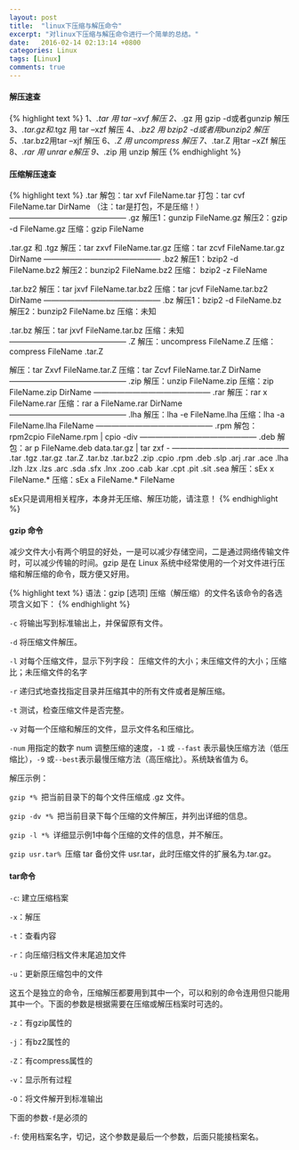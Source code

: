 ```yaml
---
layout: post
title:  "linux下压缩与解压命令"
excerpt: "对linux下压缩与解压命令进行一个简单的总结。"
date:   2016-02-14 02:13:14 +0800
categories: Linux
tags: [Linux]
comments: true
---
```


#### 解压速查
{% highlight text %}
1、*.tar 用 tar –xvf 解压
2、*.gz 用 gzip -d或者gunzip 解压
3、*.tar.gz和*.tgz 用 tar –xzf 解压
4、*.bz2 用 bzip2 -d或者用bunzip2 解压
5、*.tar.bz2用tar –xjf 解压
6、*.Z 用 uncompress 解压
7、*.tar.Z 用tar –xZf 解压
8、*.rar 用 unrar e解压
9、*.zip 用 unzip 解压
{% endhighlight %}

#### 压缩解压速查
{% highlight text %}
.tar
解包：tar xvf FileName.tar
打包：tar cvf FileName.tar DirName
（注：tar是打包，不是压缩！）
———————————————
.gz
解压1：gunzip FileName.gz
解压2：gzip -d FileName.gz
压缩：gzip FileName

.tar.gz 和 .tgz
解压：tar zxvf FileName.tar.gz
压缩：tar zcvf FileName.tar.gz DirName
———————————————
.bz2
解压1：bzip2 -d FileName.bz2
解压2：bunzip2 FileName.bz2
压缩： bzip2 -z FileName

.tar.bz2
解压：tar jxvf FileName.tar.bz2
压缩：tar jcvf FileName.tar.bz2 DirName
———————————————
.bz
解压1：bzip2 -d FileName.bz
解压2：bunzip2 FileName.bz
压缩：未知

.tar.bz
解压：tar jxvf FileName.tar.bz
压缩：未知
———————————————
.Z
解压：uncompress FileName.Z
压缩：compress FileName
.tar.Z

解压：tar Zxvf FileName.tar.Z
压缩：tar Zcvf FileName.tar.Z DirName
———————————————
.zip
解压：unzip FileName.zip
压缩：zip FileName.zip DirName
———————————————
.rar
解压：rar x FileName.rar
压缩：rar a FileName.rar DirName
———————————————
.lha
解压：lha -e FileName.lha
压缩：lha -a FileName.lha FileName
———————————————
.rpm
解包：rpm2cpio FileName.rpm | cpio -div
———————————————
.deb
解包：ar p FileName.deb data.tar.gz | tar zxf -
———————————————
.tar .tgz .tar.gz .tar.Z .tar.bz .tar.bz2 .zip .cpio .rpm .deb .slp .arj .rar .ace .lha .lzh .lzx .lzs .arc .sda .sfx .lnx .zoo .cab .kar .cpt .pit .sit .sea
解压：sEx x FileName.*
压缩：sEx a FileName.* FileName

sEx只是调用相关程序，本身并无压缩、解压功能，请注意！
{% endhighlight %}

#### gzip 命令
减少文件大小有两个明显的好处，一是可以减少存储空间，二是通过网络传输文件时，可以减少传输的时间。gzip 是在 Linux 系统中经常使用的一个对文件进行压缩和解压缩的命令，既方便又好用。

{% highlight text %}
语法：gzip [选项] 压缩（解压缩）的文件名该命令的各选项含义如下：
{% endhighlight %}

`-c` 将输出写到标准输出上，并保留原有文件。

`-d` 将压缩文件解压。

`-l` 对每个压缩文件，显示下列字段：     压缩文件的大小；未压缩文件的大小；压缩比；未压缩文件的名字

`-r` 递归式地查找指定目录并压缩其中的所有文件或者是解压缩。

`-t` 测试，检查压缩文件是否完整。

`-v` 对每一个压缩和解压的文件，显示文件名和压缩比。

`-num` 用指定的数字 num 调整压缩的速度，`-1` 或 `--fast` 表示最快压缩方法（低压缩比），`-9` 或`--best`表示最慢压缩方法（高压缩比）。系统缺省值为 6。

解压示例：

`gzip *% `把当前目录下的每个文件压缩成 .gz 文件。

`gzip -dv *% `把当前目录下每个压缩的文件解压，并列出详细的信息。

`gzip -l *% `详细显示例1中每个压缩的文件的信息，并不解压。

`gzip usr.tar% `压缩 tar 备份文件 usr.tar，此时压缩文件的扩展名为.tar.gz。

#### tar命令

`-c`: 建立压缩档案

`-x`：解压

`-t`：查看内容

`-r`：向压缩归档文件末尾追加文件

`-u`：更新原压缩包中的文件

这五个是独立的命令，压缩解压都要用到其中一个，可以和别的命令连用但只能用其中一个。下面的参数是根据需要在压缩或解压档案时可选的。

`-z`：有gzip属性的

`-j`：有bz2属性的

`-Z`：有compress属性的

`-v`：显示所有过程

`-O`：将文件解开到标准输出

下面的参数`-f`是必须的

`-f`: 使用档案名字，切记，这个参数是最后一个参数，后面只能接档案名。
